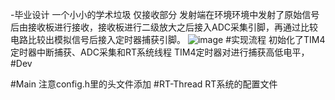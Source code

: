 -毕业设计
一个小小的学术垃圾
仅接收部分
发射端在环境环境中发射了原始信号后由接收板进行接收，接收板进行二级放大之后接入ADC采集引脚，再通过比较电路比较出模拟信号后接入定时器捕获引脚。
![image](https://github.com/xieyanname/-/assets/103435971/1990aa8a-b616-4d88-8ef9-171088f6af5a)
#实现流程
初始化了TIM4定时器中断捕获、ADC采集和RT系统线程
TIM4定时器对进行捕获高低电平，
#Dev

#Main
注意config.h里的头文件添加
#RT-Thread
RT系统的配置文件
